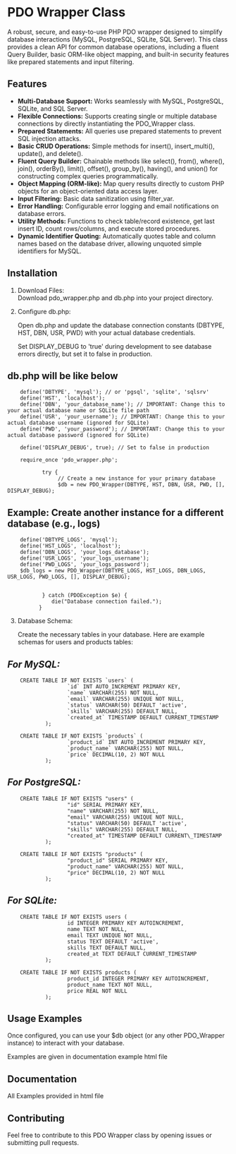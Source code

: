 # **PDO Wrapper Class**

A robust, secure, and easy-to-use PHP PDO wrapper designed to simplify database interactions (MySQL, PostgreSQL, SQLite, SQL Server). This class provides a clean API for common database operations, including a fluent Query Builder, basic ORM-like object mapping, and built-in security features like prepared statements and input filtering.

## **Features**

* **Multi-Database Support:** Works seamlessly with MySQL, PostgreSQL, SQLite, and SQL Server.  
* **Flexible Connections:** Supports creating single or multiple database connections by directly instantiating the PDO\_Wrapper class.  
* **Prepared Statements:** All queries use prepared statements to prevent SQL injection attacks.  
* **Basic CRUD Operations:** Simple methods for insert(), insert\_multi(), update(), and delete().  
* **Fluent Query Builder:** Chainable methods like select(), from(), where(), join(), orderBy(), limit(), offset(), group\_by(), having(), and union() for constructing complex queries programmatically.  
* **Object Mapping (ORM-like):** Map query results directly to custom PHP objects for an object-oriented data access layer.  
* **Input Filtering:** Basic data sanitization using filter\_var.  
* **Error Handling:** Configurable error logging and email notifications on database errors.  
* **Utility Methods:** Functions to check table/record existence, get last insert ID, count rows/columns, and execute stored procedures.  
* **Dynamic Identifier Quoting:** Automatically quotes table and column names based on the database driver, allowing unquoted simple identifiers for MySQL.

## **Installation**

1. Download Files:  
   Download pdo\_wrapper.php and db.php into your project directory.  
2. Configure db.php:  
   
   Open db.php and update the database connection constants (DBTYPE, HST, DBN, USR, PWD) with your actual database credentials.  
   
   Set DISPLAY_DEBUG to 'true' during development to see database errors directly, but set it to false in production.  


##  db.php will be like below
   
		define('DBTYPE', 'mysql'); // or 'pgsql', 'sqlite', 'sqlsrv'  
		define('HST', 'localhost');  
		define('DBN', 'your_database_name'); // IMPORTANT: Change this to your actual database name or SQLite file path  
		define('USR', 'your_username'); // IMPORTANT: Change this to your actual database username (ignored for SQLite)  
		define('PWD', 'your_password'); // IMPORTANT: Change this to your actual database password (ignored for SQLite)

		define('DISPLAY_DEBUG', true); // Set to false in production

		require_once 'pdo_wrapper.php';

			   try {  
					// Create a new instance for your primary database  
					$db = new PDO_Wrapper(DBTYPE, HST, DBN, USR, PWD, [], DISPLAY_DEBUG);

					
## Example: Create another instance for a different database (e.g., logs)  
 			
		define('DBTYPE_LOGS', 'mysql');  
		define('HST_LOGS', 'localhost');  
		define('DBN_LOGS', 'your_logs_database');  
		define('USR_LOGS', 'your_logs_username');  
		define('PWD_LOGS', 'your_logs_password');  
		$db_logs = new PDO_Wrapper(DBTYPE_LOGS, HST_LOGS, DBN_LOGS, USR_LOGS, PWD_LOGS, [], DISPLAY_DEBUG);  
			   

			   } catch (PDOException $e) {  
				  die("Database connection failed.");  
			  }
			 

3. Database Schema:  

   Create the necessary tables in your database. Here are example schemas for users and products tables: 

   
##   *For MySQL:*

		CREATE TABLE IF NOT EXISTS `users` (  
					   `id` INT AUTO_INCREMENT PRIMARY KEY,  
					   `name` VARCHAR(255) NOT NULL,  
					   `email` VARCHAR(255) UNIQUE NOT NULL,  
					   `status` VARCHAR(50) DEFAULT 'active',  
					   `skills` VARCHAR(255) DEFAULT NULL,  
					   `created_at` TIMESTAMP DEFAULT CURRENT_TIMESTAMP  
				);

		CREATE TABLE IF NOT EXISTS `products` (  
					   `product_id` INT AUTO_INCREMENT PRIMARY KEY,  
					   `product_name` VARCHAR(255) NOT NULL,  
					   `price` DECIMAL(10, 2) NOT NULL  
				);
##   *For PostgreSQL:*
   
			
		CREATE TABLE IF NOT EXISTS "users" (  
					   "id" SERIAL PRIMARY KEY,  
					   "name" VARCHAR(255) NOT NULL,  
					   "email" VARCHAR(255) UNIQUE NOT NULL,  
					   "status" VARCHAR(50) DEFAULT 'active',  
					   "skills" VARCHAR(255) DEFAULT NULL,  
					   "created_at" TIMESTAMP DEFAULT CURRENT\_TIMESTAMP  
				);

		CREATE TABLE IF NOT EXISTS "products" (  
					   "product_id" SERIAL PRIMARY KEY,  
					   "product_name" VARCHAR(255) NOT NULL,  
					   "price" DECIMAL(10, 2) NOT NULL  
				);
				

##   *For SQLite:*
				
		CREATE TABLE IF NOT EXISTS users (  
					   id INTEGER PRIMARY KEY AUTOINCREMENT,  
					   name TEXT NOT NULL,  
					   email TEXT UNIQUE NOT NULL,  
					   status TEXT DEFAULT 'active',  
					   skills TEXT DEFAULT NULL,  
					   created_at TEXT DEFAULT CURRENT_TIMESTAMP  
				);

		CREATE TABLE IF NOT EXISTS products (  
					   product_id INTEGER PRIMARY KEY AUTOINCREMENT,  
					   product_name TEXT NOT NULL,  
					   price REAL NOT NULL  
				);
				

## **Usage Examples**

Once configured, you can use your $db object (or any other PDO_Wrapper instance) to interact with your database.

Examples are given in documentation example html file



## **Documentation**

All Examples provided in html file

## **Contributing**

Feel free to contribute to this PDO Wrapper class by opening issues or submitting pull requests.



		
